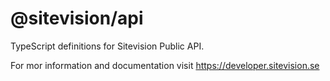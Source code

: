 # @sitevision/api

TypeScript definitions for Sitevision Public API.

For mor information and documentation visit https://developer.sitevision.se
